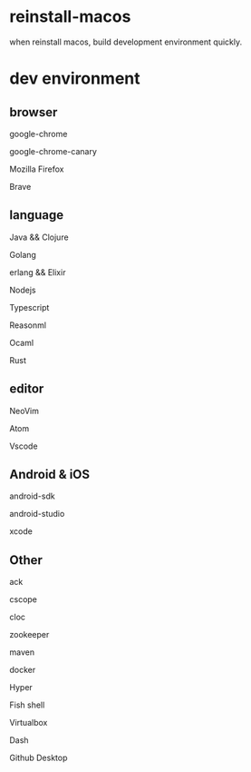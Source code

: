 # reinstall-macos

when reinstall macos, build development environment quickly.

# dev environment

## browser

google-chrome

google-chrome-canary

Mozilla Firefox

Brave

## language

Java && Clojure

Golang

erlang && Elixir

Nodejs

Typescript

Reasonml

Ocaml

Rust

## editor

NeoVim

Atom

Vscode

## Android & iOS

android-sdk

android-studio

xcode

## Other

ack

cscope

cloc

zookeeper

maven

docker

Hyper

Fish shell

Virtualbox

Dash

Github Desktop

